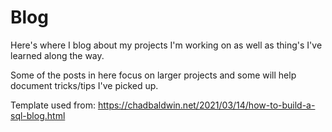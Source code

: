 # Blog

Here's where I blog about my projects I'm working on as well as thing's I've learned along the way.

Some of the posts in here focus on larger projects and some will help document tricks/tips I've picked up.

Template used from: https://chadbaldwin.net/2021/03/14/how-to-build-a-sql-blog.html